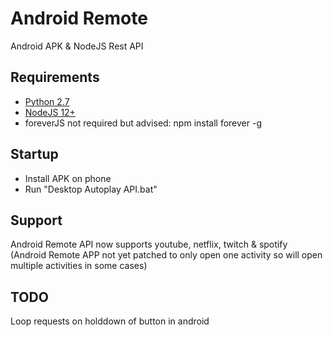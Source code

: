 # Android Remote
Android APK &amp; NodeJS Rest API

## Requirements
* [Python 2.7](https://www.python.org/downloads/release/python-2717/)
* [NodeJS 12+](https://nodejs.org/en/) 
* foreverJS not required but advised: npm install forever -g

## Startup
* Install APK on phone
* Run "Desktop Autoplay API.bat"

## Support
Android Remote API now supports youtube, netflix, twitch & spotify (Android Remote APP not yet patched to only open one activity so will open multiple activities in some cases)

## TODO
Loop requests on holddown of button in android
